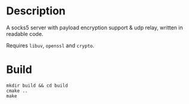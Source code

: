Description
===========
A socks5 server with payload encryption support & udp relay, written in readable code.

Requires `libuv`, `openssl` and `crypto`.


Build
=====

    mkdir build && cd build
    cmake ..
    make
